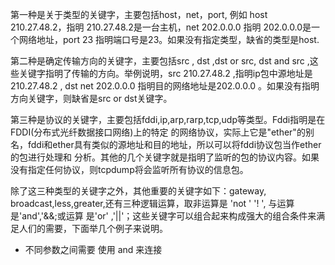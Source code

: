 第一种是关于类型的关键字，主要包括host，net，port, 例如 host 210.27.48.2，指明 210.27.48.2是一台主机，net 202.0.0.0 指明 202.0.0.0是一个网络地址，port 23 指明端口号是23。如果没有指定类型，缺省的类型是host.

第二种是确定传输方向的关键字，主要包括src , dst ,dst or src, dst and src ,这些关键字指明了传输的方向。举例说明，src 210.27.48.2 ,指明ip包中源地址是210.27.48.2 , dst net 202.0.0.0 指明目的网络地址是202.0.0.0 。如果没有指明方向关键字，则缺省是src or dst关键字。

第三种是协议的关键字，主要包括fddi,ip,arp,rarp,tcp,udp等类型。Fddi指明是在FDDI(分布式光纤数据接口网络)上的特定 的网络协议，实际上它是"ether"的别名，fddi和ether具有类似的源地址和目的地址，所以可以将fddi协议包当作ether的包进行处理和 分析。其他的几个关键字就是指明了监听的包的协议内容。如果没有指定任何协议，则tcpdump将会监听所有协议的信息包。
 
  除了这三种类型的关键字之外，其他重要的关键字如下：gateway, broadcast,less,greater,还有三种逻辑运算，取非运算是 'not ' '! ', 与运算是'and','&&;或运算 是'or' ,'||'；这些关键字可以组合起来构成强大的组合条件来满足人们的需要，下面举几个例子来说明。

* 不同参数之间需要 使用 and 来连接